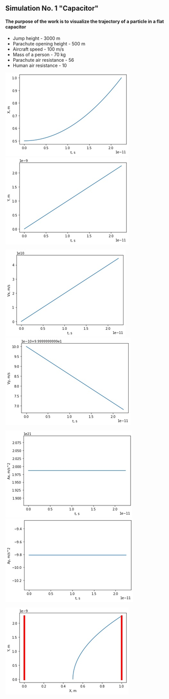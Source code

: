 ## Simulation No. 1 "Capacitor"
#### The purpose of the work is to visualize the trajectory of a particle in a flat capacitor
* Jump height - 3000 m
* Parachute opening height - 500 m
* Aircraft speed - 100 m/s
* Mass of a person - 70 kg
* Parachute air resistance - 56
* Human air resistance - 10

![X(t)](plots/X(t).jpg) ![Y(t)](plots/Y(t).jpg)

![Vx(t)](plots/Vx(t).jpg) ![Vy(t)](plots/Vy(t).jpg)

![Ax(t)](plots/Ax(t).jpg) ![Ay(t)](plots/Ay(t).jpg)

![Y(X)](plots/Y(X).jpg)